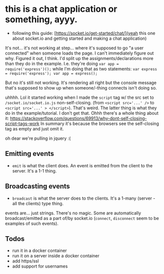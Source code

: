 # this is a chat application or something, ayyy.

* following this guide: [https://socket.io/get-started/chat/](yeah this one about socket.io and getting
started and making a chat application)

It's not... it's not working at step... where it's supposed to go "a user connected" when someone loads the page.
I can't immediately figure out why.
Figured it out, I think. I'd split up the assignments/declarations more than they do in the example.
I.e. they're doing `var app = require('express')();` while I'm doing that as two statements:
`var express = require('express'); var app = express();`

But no it's still not working.
It's rendering all right but the console message that's supposed to show up when someone/-thing connects isn't doing so.

uhhhh. Lol it started working when I made the `script` tag w/ the src set to `/socket.io/socket.io.js` non-self-closing.
(from `<script src='...' />` to `<script src='...' > </script>`). That's weird.
The latter thing is what they do in the example/tutorial. I don't get that.
Ohhh there's a whole thing about it: https://stackoverflow.com/questions/69913/why-dont-self-closing-script-tags-work
In summary it's because the browsers see the self-closing tag as empty and just omit it.


oh dear we're pulling in jquery :(


## Emitting events

- `emit` is what the client does. An event is emitted from the client to the server. It's a 1-1 thing.


## Broadcasting events

- `broadcast` is what the server does to the clients. It's a 1-many (server - all the clients) type thing.

events are... just strings. There's no magic. Some are automatically broadcast/emitted as a part of/by socket.io (`connect`, `disconnect`
seem to be examples of such events).

## Todos

- run it in a docker container
- run it on a server inside a docker container
- add https/ssl
- add support for usernames
